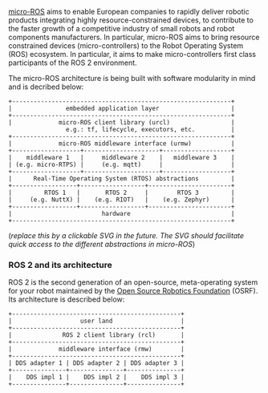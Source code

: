 [micro-ROS](https://cordis.europa.eu/project/rcn/213167_en.html) aims to enable
European companies to rapidly deliver robotic products integrating highly resource-constrained
devices, to contribute to the faster growth of a competitive industry of small robots and
robot components manufacturers. In particular, micro-ROS aims to bring resource constrained devices (micro-controllers)
to the Robot Operating System (ROS) ecosystem. In particular, it aims to make
micro-controllers first class participants of the ROS 2 environment.


The micro-ROS architecture is being built with software modularity in mind and is
 decribed below:
```
+-------------------------------------------------------------+
|               embedded application layer                    |
+-------------------------------------------------------------+
|             micro-ROS client library (urcl)                 |
                e.g.: tf, lifecycle, executors, etc.          |
+-------------------------------------------------------------+
|             micro-ROS middleware interface (urmw)           |
+-------------------+---------------------+-------------------+
|    middleware 1   |     middleware 2    |   middleware 3    |
| (e.g. micro-RTPS) |     (e.g. mqtt)     |                   |
+-------------------+---------------------+-------------------+
|      Real-Time Operating System (RTOS) abstractions         |
+------------------+------------------+-----------------------+
|         RTOS 1   |       RTOS 2     |        RTOS 3         |
|     (e.g. NuttX) |    (e.g. RIOT)   |    (e.g. Zephyr)      |
+------------------+------------------+-----------------------+
|                         hardware                            |
+-------------------------------------------------------------+
```
(*replace this by a clickable SVG in the future. The SVG should facilitate quick access to the different abstractions in micro-ROS*)

### ROS 2 and its architecture
ROS 2 is the second generation of an open-source, meta-operating system for your robot maintained by the [Open Source Robotics Foundation](http://osrfoundation.org) (OSRF).
Its  architecture is described below:

```
+-----------------------------------------------+
|                   user land                   |
+-----------------------------------------------+
|              ROS 2 client library (rcl)       |
+-----------------------------------------------+
|             middleware interface (rmw)        |
+-----------------------------------------------+
| DDS adapter 1 | DDS adapter 2 | DDS adapter 3 |
+---------------+---------------+---------------+
|    DDS impl 1 |    DDS impl 2 |    DDS impl 3 |
+---------------+---------------+---------------+
```
